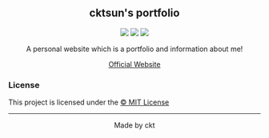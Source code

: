 <h2 align="center">
cktsun's portfolio 
</h2>

<div align="center">
<div>
<img src="https://img.shields.io/badge/Next-black?style=for-the-badge&logo=next.js&logoColor=white"/ >
<img src="https://img.shields.io/badge/react-%2320232a.svg?style=for-the-badge&logo=react&logoColor=%2361DAFB"/ >
<img src="https://img.shields.io/badge/typescript-%23007ACC.svg?style=for-the-badge&logo=typescript&logoColor=white"/ >
</div>
<div>
<p>A personal website which is a portfolio and information about me!</p>
<a href="https://cktidy.xyz">Official Website</a>
</div>
</div>

### License

This project is licensed under the [© MIT License](LICENSE)

<hr>
<p align="center">Made by ckt</p>
